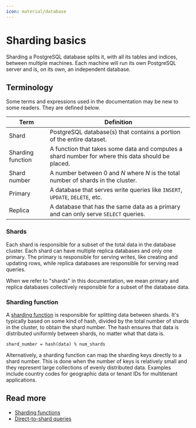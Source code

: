 ```yaml
---
icon: material/database
---
```

# Sharding basics

Sharding a PostgreSQL database splits it, with all its tables and indices, between multiple machines. Each machine will run its own PostgreSQL server and is, on its own, an independent database.

## Terminology

Some terms and expressions used in the documentation may be new to some readers. They are defined below.

| Term | Definition |
|------|------------|
| Shard | PostgreSQL database(s) that contains a portion of the entire dataset. |
| Sharding function | A function that takes some data and computes a shard number for where this data should be placed. |
| Shard number | A number between 0 and _N_ where _N_ is the total number of shards in the cluster. |
| Primary | A database that serves write queries like `INSERT`, `UPDATE`, `DELETE`, etc. |
| Replica | A database that has the same data as a primary and can only serve `SELECT` queries. |


### Shards

Each shard is responsible for a subset of the total data in the database cluster. Each shard can have multiple replica databases and only one primary. The primary is responsible for serving writes, like creating and updating rows, while replica databases are responsible for serving read queries.

When we refer to "shards" in this documentation, we mean primary and replica databases collectively responsible for a subset of the database data.

### Sharding function

A [sharding function](sharding-functions.md) is responsible for splitting data between shards. It's typically based on some kind of hash, divided by the total number of shards in the cluster, to obtain the shard number. The hash ensures that data is distributed uniformly between shards, no matter what that data is.

```
shard_number = hash(data) % num_shards
```

Alternatively, a sharding function can map the sharding keys directly to a shard number. This is done when the number of keys is relatively small and they represent large collections of evenly distributed data. Examples include country codes for geographic data or tenant IDs for multitenant applications.

## Read more

- [Sharding functions](sharding-functions.md)
- [Direct-to-shard queries](query-routing.md)
